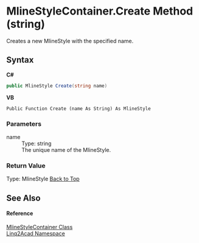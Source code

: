 # MlineStyleContainer.Create Method (string)
 

Creates a new MlineStyle with the specified name.

## Syntax

**C#**<br />
``` C#
public MlineStyle Create(string name)
```

**VB**<br />
``` VB
Public Function Create (name As String) As MlineStyle
```


### Parameters
<dl><dt>name</dt><dd>Type: string<br />The unique name of the MlineStyle.</dd></dl>

### Return Value
Type: MlineStyle
<a href="#MlineStyleContainerCreate-Method-string">Back to Top</a>

## See Also


#### Reference
<a href="T_Linq2Acad_MlineStyleContainer.md#MlineStyleContainer-Class">MlineStyleContainer Class</a><br /><a href="N_Linq2Acad.md#Linq2Acad-Namespace">Linq2Acad Namespace</a><br />
